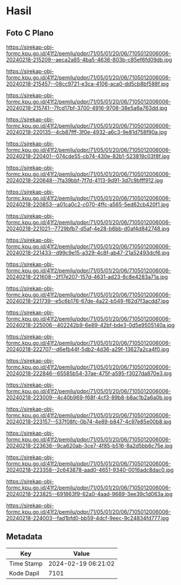 # Hasil

## Foto C Plano

https://sirekap-obj-formc.kpu.go.id/41f2/pemilu/pdpr/71/05/01/20/06/7105012006006-20240218-215209--aeca2a85-4ba5-4636-803b-c85ef6fd09db.jpg

https://sirekap-obj-formc.kpu.go.id/41f2/pemilu/pdpr/71/05/01/20/06/7105012006006-20240218-215457--08cc9721-e3ca-4106-aca0-dd5cb8bf588f.jpg

https://sirekap-obj-formc.kpu.go.id/41f2/pemilu/pdpr/71/05/01/20/06/7105012006006-20240218-215741--7fcd17bf-3700-4916-9708-38e5a6a763dd.jpg

https://sirekap-obj-formc.kpu.go.id/41f2/pemilu/pdpr/71/05/01/20/06/7105012006006-20240218-220135--4cb87fff-3f0e-4932-a6c3-9e81d758f90a.jpg

https://sirekap-obj-formc.kpu.go.id/41f2/pemilu/pdpr/71/05/01/20/06/7105012006006-20240218-220401--074cde55-cb74-430e-82b1-523819c03f8f.jpg

https://sirekap-obj-formc.kpu.go.id/41f2/pemilu/pdpr/71/05/01/20/06/7105012006006-20240218-220648--7fa39bbf-7f7d-4113-9d91-3d7c9bfff912.jpg

https://sirekap-obj-formc.kpu.go.id/41f2/pemilu/pdpr/71/05/01/20/06/7105012006006-20240218-220853--a01ca0c2-c070-4ffc-a565-5ed62cb420f1.jpg

https://sirekap-obj-formc.kpu.go.id/41f2/pemilu/pdpr/71/05/01/20/06/7105012006006-20240218-221021--7729bfb7-d5af-4e28-b6bb-d0af4d842748.jpg

https://sirekap-obj-formc.kpu.go.id/41f2/pemilu/pdpr/71/05/01/20/06/7105012006006-20240218-221433--d99c9e15-a329-4c8f-ab47-21a52493dcf6.jpg

https://sirekap-obj-formc.kpu.go.id/41f2/pemilu/pdpr/71/05/01/20/06/7105012006006-20240218-221608--2f17e207-157d-4631-ad23-8c8e4283a71a.jpg

https://sirekap-obj-formc.kpu.go.id/41f2/pemilu/pdpr/71/05/01/20/06/7105012006006-20240218-221739--e5c6b176-67de-4a22-b549-f62d7f3acdd7.jpg

https://sirekap-obj-formc.kpu.go.id/41f2/pemilu/pdpr/71/05/01/20/06/7105012006006-20240218-225006--402242b9-6e89-42bf-bde3-0d5e9505140a.jpg

https://sirekap-obj-formc.kpu.go.id/41f2/pemilu/pdpr/71/05/01/20/06/7105012006006-20240218-222707--d6efb44f-5db2-4d36-a29f-13627a2ca4f0.jpg

https://sirekap-obj-formc.kpu.go.id/41f2/pemilu/pdpr/71/05/01/20/06/7105012006006-20240218-222846--65585b54-37ae-475f-a595-f3027da870e3.jpg

https://sirekap-obj-formc.kpu.go.id/41f2/pemilu/pdpr/71/05/01/20/06/7105012006006-20240218-223009--4c40b969-f68f-4cf3-89b8-b8ac1b2a6a0b.jpg

https://sirekap-obj-formc.kpu.go.id/41f2/pemilu/pdpr/71/05/01/20/06/7105012006006-20240218-223157--537f08fc-0b74-4e89-b847-4c97e85e00b8.jpg

https://sirekap-obj-formc.kpu.go.id/41f2/pemilu/pdpr/71/05/01/20/06/7105012006006-20240218-223636--9ca620ab-3ce7-4f85-b516-8a2d5bb6c75e.jpg

https://sirekap-obj-formc.kpu.go.id/41f2/pemilu/pdpr/71/05/01/20/06/7105012006006-20240218-223358--2c643878-aad0-4651-9340-0016adc8dac0.jpg

https://sirekap-obj-formc.kpu.go.id/41f2/pemilu/pdpr/71/05/01/20/06/7105012006006-20240218-223825--691863f9-62a0-4aad-9689-3ee39c1d063a.jpg

https://sirekap-obj-formc.kpu.go.id/41f2/pemilu/pdpr/71/05/01/20/06/7105012006006-20240218-224003--fad1bfd0-bb59-4dcf-9eec-9c24834fd777.jpg


## Metadata

| Key        | Value               |
| ---------- | ------------------- |
| Time Stamp | 2024-02-19 06:21:02 |
| Kode Dapil | 7101                |



